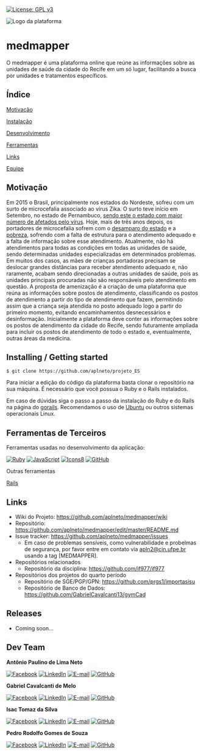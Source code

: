 [![License: GPL v3](https://img.shields.io/badge/License-GPLv3-blue.svg)](https://www.gnu.org/licenses/gpl-3.0)

![Logo da plataforma](https://raw.githubusercontent.com/aplneto/projeto_ES/master/.idv/logotmp200x200.png "Logo do Projeto")

# medmapper

O medmapper é uma plataforma online que reúne as informações sobre as
unidades de saúde da cidade do Recife em um só lugar, facilitando a busca
por unidades e tratamentos específicos.

## Índice

[Motivação](https://github.com/aplneto/medmapper#motivação)

[Instalação](https://github.com/aplneto/medmapper#installing--getting-started)

[Desenvolvimento](https://github.com/aplneto/medmapper#desenvolvimento)

[Ferramentas](https://github.com/aplneto/medmapper#ferramentas-de-terceiros)

[Links](https://github.com/aplneto/medmapper#links)

[Equipe](https://github.com/aplneto/medmapper#dev-team)

## Motivação

Em 2015 o Brasil, principalmente nos estados do Nordeste, sofreu com um surto
de microcefalia associado ao vírus Zika. O surto teve início em Setembro, no
estado de Pernambuco, [sendo este o estado com maior número de afetados
pelo vírus](https://pt.wikipedia.org/wiki/Surto_de_microcefalia_no_Brasil).
Hoje, mais de três anos depois, os portadores de microcefalia sofrem com o
[desamparo do estado](
https://noticias.r7.com/saude/zika-diminui-mas-so-13-das-criancas-tem-assistencia-completa-17082018)
e a [pobreza](https://exame.abril.com.br/brasil/maioria-dos-bebes-com-microcefalia-sao-de-familias-pobres/),
sofrendo com a falta de estrutura para o atendimento adequado e a falta de
informação sobre esse atendimento. Atualmente, não há atendimentos para
todas as condições em todas as unidades de saúde, sendo determinadas unidades
especializadas em determinados problemas. Em muitos dos casos, as mães de
crianças portadoras precisam se deslocar grandes distâncias para receber
atendimento adequado e, não raramente, acabam sendo direcionadas a outras
unidades de saúde, pois as unidades principais procuradas não são
responsáveis pelo atendimento em questão.
A proposta de amenização é a criação de uma plataforma que reúna as informações
sobre postos de atendimento, classificando os postos de atendimento a partir do
tipo de atendimento que fazem, permitindo assim que a criança seja atendida no
posto adequado logo a partir do primeiro momento, evitando encaminhamentos
desnecessários e desinformação.
Inicialmente a plataforma deve conter as informações sobre os postos de atendimento
da cidade do Recife, sendo futuramente ampliada para incluir os postos de
atendimento de todo o estado e, eventualmente, outras áreas da medicina.

## Installing / Getting started

```shell
$ git clone https://github.com/aplneto/projeto_ES
```

Para iniciar a edição do código da plataforma basta clonar o repositório na
sua máquina. É necessário que você possua o Ruby e o Rails instalados.

Em caso de dúvidas siga o passo a passo da instalação do Ruby e do Rails
na página do [gorails](https://gorails.com/).
Recomendamos o uso de [Ubuntu](https://gorails.com/setup/ubuntu/16.04) ou
outros sistemas operacionais Linux.

## Ferramentas de Terceiros
<!--- Nessa sessão os ícones devem ser de tamanho 48px -->

Ferramentas usadas no desenvolvimento da aplicação:

[![Ruby](https://img.icons8.com/color/48/000000/ruby-programming-language.png)](
https://www.ruby-lang.org/pt/ "Ruby")
[![JavaScript](https://img.icons8.com/color/48/000000/javascript.png)](
https://www.javascript.com/ "JavaScript")
[![Icons8](https://img.icons8.com/color/48/000000/icons8-logo.png)](
https://icons8.com.br/icons "icons8")
[![GitHub](https://img.icons8.com/metro/48/000000/github.png)](
https://github.com/ "GitHub")


Outras ferramentas

[Rails](https://rubyonrails.org/ "Ruby on Rails")
## Links

- Wiki do Projeto: https://github.com/aplneto/medmapper/wiki
- Repositório: https://github.com/aplneto/medmapper/edit/master/README.md
- Issue tracker: https://github.com/aplneto/medmapper/issues
  - Em caso de problemas sensíveis, como vulnerabilidade e probelmas de
  segurança, por favor entre em contato via apln2@cin.ufpe.br usando a tag
  [MEDMAPPER].
- Repositórios relacionados
  - Repositório da disciplina: https://github.com/if977/if977
- Repositórios dos projetos do quarto período
  - Repositório de SGE/PGP/GPN: https://github.com/prgs1/importasisu
  - Repositório de Banco de Dados: https://github.com/GabrielCavalcanti13/gymCad


## Releases

- Coming soon...

## Dev Team
<!--- Aqui o tamanho dos ícones é de 32px --->

**Antônio Paulino de Lima Neto**

[![Facebook](https://img.icons8.com/material/32/000000/facebook.png)](
https://www.facebook.com/aplneto2 "Antonio Lima")
[![LinkedIn](https://img.icons8.com/material/32/000000/linkedin.png)](
https://www.linkedin.com/in/ant%C3%B4nio-paulino-5748ab168/ "Antônio Paulino")
[![E-mail](https://img.icons8.com/windows/32/000000/gmail.png)](
mailto:apln2@cin.ufpe.br "apln2@cin.ufpe.br")
[![GitHub](https://img.icons8.com/material/32/000000/github-2.png)](
https://github.com/aplneto "aplneto")

**Gabriel Cavalcanti de Melo**

[![Facebook](https://img.icons8.com/material/32/000000/facebook.png)](
https://www.facebook.com/gabriel.cavalcanti.7370 "Gabriel Cavalcanti")
[![LinkedIn](https://img.icons8.com/material/32/000000/linkedin.png)](
https://www.linkedin.com/in/gabriel-cavalcanti-a384b7170/ "Gabriel Cavalcanti")
[![E-mail](https://img.icons8.com/windows/32/000000/gmail.png)](
mailto:gcm2@cin.ufpe.br "gcm2@cin.ufpe.br")
[![GitHub](https://img.icons8.com/material/32/000000/github-2.png)](
https://github.com/GabrielCavalcanti13 "GabrielCavalcanti13")

**Isac Tomaz da Silva**

[![Facebook](https://img.icons8.com/material/32/000000/facebook.png)](
https://www.facebook.com/isacits "Isac Silva")
[![LinkedIn](https://img.icons8.com/material/32/000000/linkedin.png)](
https://www.linkedin.com/in/isac-silva-328881182 "Isac Tomaz")
[![E-mail](https://img.icons8.com/windows/32/000000/gmail.png)](
mailto:its@cin.ufpe.br "its@cin.ufpe.br")
[![GitHub](https://img.icons8.com/material/32/000000/github-2.png)](
https://github.com/isacits "isacits")

**Pedro Rodolfo Gomes de Souza**

[![Facebook](https://img.icons8.com/material/32/000000/facebook.png)](
https://www.facebook.com/pedrodesouzape "Pedro Rodolfo")
[![LinkedIn](https://img.icons8.com/material/32/000000/linkedin.png)](
https://www.linkedin.com/in/pedro-rodolfo-de-souza-12988835/ "Pedro Rodolfo de Souza")
[![E-mail](https://img.icons8.com/windows/32/000000/gmail.png)](
mailto:rodolfo@cin.ufpe.br "rodolfo@cin.ufpe.br")
[![GitHub](https://img.icons8.com/material/32/000000/github-2.png)](
https://github.com/prgs1 "prgs1")
